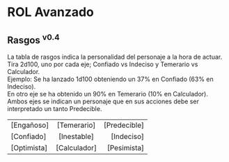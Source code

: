# ROL Avanzado
## Rasgos <sup>v0.4</sup>

La tabla de rasgos indica la personalidad del personaje a la hora de actuar.   
Tira 2d100, uno por cada eje; Confiado vs Indeciso y Temerario vs Calculador.  
Ejemplo: Se ha lanzado 1d100 obteniendo un 37% en Confiado (63% en Indeciso).  
En otro eje se ha obtenido un 90% en Temerario (10% en Calculador).  
Ambos ejes se indican un personaje que en sus acciones debe ser interpretado un tanto Predecible.

|             |              |              |
| ----------- | :----------: | -----------: |
| [Engañoso]  | [Temerario]  | [Predecible] |
| [Confiado]  | [Inestable]  | [Indeciso]   |
| [Optimista] | [Calculador] | [Pesimista]  |